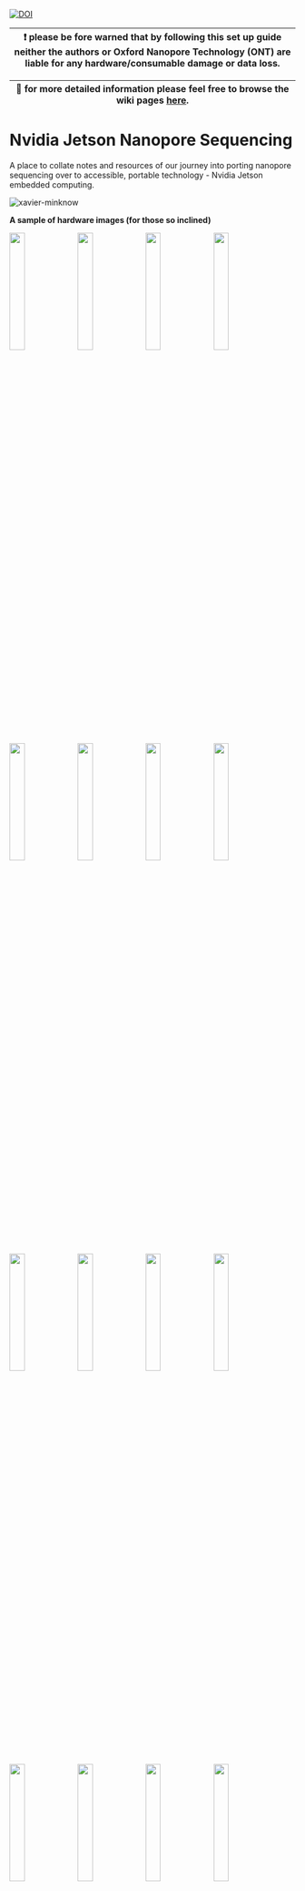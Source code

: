 [![DOI](https://zenodo.org/badge/DOI/10.5281/zenodo.4287657.svg)](https://doi.org/10.5281/zenodo.4287657)

|:exclamation: please be fore warned that by following this set up guide neither the authors or Oxford Nanopore Technology (ONT) are liable for any hardware/consumable damage or data loss.|
|-------------------|

|:memo: for more detailed information please feel free to browse the wiki pages [here](https://github.com/sirselim/jetson_nanopore_sequencing/wiki). |
|------------------------|

# Nvidia Jetson Nanopore Sequencing
A place to collate notes and resources of our journey into porting nanopore sequencing over to accessible, portable technology - Nvidia Jetson embedded computing.

![xavier-minknow](https://github.com/sirselim/jetson_nanopore_sequencing/raw/main/images/xavier-ont.gif)

**A sample of hardware images (for those so inclined)**

<img src="https://user-images.githubusercontent.com/5932864/97845231-372a2f00-1d51-11eb-8bd7-4a7f06ee536b.jpg" width="23%"></img> <img src="https://user-images.githubusercontent.com/5932864/97845245-3c877980-1d51-11eb-90ca-8653a6c57666.jpg" width="23%"></img> <img src="https://user-images.githubusercontent.com/5932864/97845252-3e513d00-1d51-11eb-8241-ac574b54d638.jpg" width="23%"></img> <img src="https://user-images.githubusercontent.com/5932864/97845262-427d5a80-1d51-11eb-8f88-3e7de6df67e3.jpg" width="23%"></img> <img src="https://user-images.githubusercontent.com/5932864/97845267-44471e00-1d51-11eb-8dfd-f47ce71f7877.jpg" width="23%"></img> <img src="https://user-images.githubusercontent.com/5932864/97845269-44dfb480-1d51-11eb-90c8-8677766dee0f.jpg" width="23%"></img> <img src="https://user-images.githubusercontent.com/5932864/97845279-47daa500-1d51-11eb-82f4-07ab69be756c.jpg" width="23%"></img> <img src="https://user-images.githubusercontent.com/5932864/97845284-490bd200-1d51-11eb-8b5f-65d13d374497.jpg" width="23%"></img> <img src="https://user-images.githubusercontent.com/5932864/97845286-49a46880-1d51-11eb-9700-8a222f86d76f.jpg" width="23%"></img> <img src="https://user-images.githubusercontent.com/5932864/97845292-4a3cff00-1d51-11eb-83f9-7237f89a3fe4.jpg" width="23%"></img> <img src="https://user-images.githubusercontent.com/5932864/97845304-4dd08600-1d51-11eb-9675-92ca6e52c620.jpg" width="23%"></img> <img src="https://user-images.githubusercontent.com/5932864/97845307-4f01b300-1d51-11eb-8176-5b7eda5012ed.jpg" width="23%"></img> <img src="https://user-images.githubusercontent.com/5932864/97845308-4f9a4980-1d51-11eb-9379-c0017ea7bef2.jpg" width="23%"></img> <img src="https://user-images.githubusercontent.com/5932864/97845312-5032e000-1d51-11eb-9959-c1763b33bebf.jpg" width="23%"></img> <img src="https://user-images.githubusercontent.com/5932864/97845318-51640d00-1d51-11eb-805f-9768047805df.jpg" width="23%"></img> <img src="https://user-images.githubusercontent.com/5932864/97845618-a869e200-1d51-11eb-91d6-885560bb1fc2.jpg" width="23%"></img> 

**...and some pictures of the final set up in action**

<img src="https://user-images.githubusercontent.com/5932864/97856233-e6223700-1d60-11eb-9e6b-efc2b4b454ff.png" width="30%"></img> <img src="https://user-images.githubusercontent.com/5932864/97855835-3baa1400-1d60-11eb-8c4b-d2c0e678537c.jpg" width="30%"></img> <img src="https://user-images.githubusercontent.com/5932864/97855887-52e90180-1d60-11eb-8bd2-c15c5683b219.jpg" width="30%"></img> <img src="https://user-images.githubusercontent.com/5932864/97856655-7496b880-1d61-11eb-85a5-e97d95c139e3.jpg" width="30%"></img> <img src="https://user-images.githubusercontent.com/5932864/97856727-909a5a00-1d61-11eb-9065-e739def23e16.png" width="30%"></img> <img src="https://user-images.githubusercontent.com/5932864/97855803-2fbe5200-1d60-11eb-8cd7-8bb1d6734e25.jpg" width="30%"></img> 

<img src="https://user-images.githubusercontent.com/5932864/102315158-8d3cf400-3fd8-11eb-8425-fa4e1511eed9.png" width="50%">

## What's this about?

**A little story**  
This project came about as a thought that I had whilst sitting in hospital waiting for test results from my son's lumbar puncture in late 2017. It ended up taking 48 hrs to return a negative result. At this stage I knew Nanopore sequencing was cheap and fast, and (back then) doable in hours. So why couldn't we easily get this sort of technology into hospitals? Why stop there, surely we could continue in the disruptive vein that ONT are paving and really democratise next-generation sequencing, providing it to the masses, think cheap 'off-the-shelf' parts that start to make this accessible to communities and developing countries. So that's what got the ball rolling, and it's been incredible seeing and meeting all the like-minded people on this journey to where we are now.

**Introducing the Nvidia Jetson embedded compute family**  
It wasn't until a year or so later that things really started to align. One factor was my increased involvement with nanopore data and realising the advantages of GPUs, the other was finding out about the Nvidia Jetson family. From Nvidia themselves:

> *"NVIDIA® Jetson™ systems provide the performance and power efficiency to run autonomous machines software, faster and with less power. Each is a complete System-on-Module (SOM), with CPU, GPU, PMIC, DRAM, and flash storage—saving development time and money. Jetson is also extensible. Just select the SOM that’s right for the application, and build the custom system around it to meet its specific needs."*  
> (source: [link](https://www.nvidia.com/en-us/autonomous-machines/embedded-systems/))

Knowing that these affordable but powerful (think Raspberry Pi on steroids) compute units were available, had Nvidia GPUs, and actually made up the 'heart' of the ONT MinIT (Jetson TX2), it was time to start exploring. There were a lot of bumps along the way (mainly due to the lack of ARM builds of various pieces of software), but long story short we are now at a point where MinKnow with live base calling works on the majority of the Jetson family. 

This has been greatly contribution to by numerous community members from around the globe, if you're interested in the in-depth development story told through gist comments check it out [here](https://gist.github.com/sirselim/2ebe2807112fae93809aa18f096dbb94) - be ready for a long read! (no pun intended...)

## Getting started

Chances are that if you are here you are interested in setting up your own Jetson-based system. If so please read on. First this to note is that **this is still very much under construction** and will be continually developing. I'm aiming to create a more robust website to support the project, but for now this README will suffice.

### Where it started (paving the way)

Please feel free to look over various notes and presentations that we've put together over the last 12-18 months that directly support the current 'product':

- \[**active community discussion**]: https://gist.github.com/sirselim/2ebe2807112fae93809aa18f096dbb94
- \[eResearch 2020 presentation]: https://sirselim.github.io/presentations/eResearch_2020/eResearch_presentation_livedemo_2020#1
- \[initial Xavier notes/unboxing/setup]: https://hackmd.io/@Miles/HkumH7sBH
- \[benchmarking guppy on various GPUs]: https://esr-nz.github.io/gpu_basecalling_testing/gpu_benchmarking.html

### Jetson Xavier AGX/NX specs

Here is a very quick overview of the 'compute' specs for each Xavier developer kit. Links to Nvidia provide much more detail.

#### Xavier AGX Dev Kit ([Nvidia link](https://developer.nvidia.com/embedded/jetson-agx-xavier-developer-kit))

* **GPU** 	NVIDIA Volta architecture with 512 NVIDIA CUDA® cores and 64 Tensor cores  
* **CPU** 	8-core ARM v8.2 64-bit CPU, 8MB L2 + 4MB L3  
* **Memory** 	16GB/32GB 256-Bit LPDDR4x | 137GB/s  
* **Storage** 	32GB eMMC 5.1 [also has m.2 NVMe slot of expanded SSD option]  
* **Size** 	105 mm x 105 mm x 65 mm  

#### Xavier NX Dev Kit ([Nvidia link](https://developer.nvidia.com/embedded/jetson-xavier-nx-devkit))

* **GPU** 	NVIDIA Volta architecture with 384 NVIDIA CUDA® cores and 48 Tensor cores  
* **CPU** 	6-core NVIDIA Carmel ARM®v8.2 64-bit CPU 6 MB L2 + 4 MB L3  
* **Memory** 	8 GB 128-bit LPDDR4x @ 51.2GB/s  
* **Storage** 	microSD (not included) [also has m.2 NVMe slot of expanded SSD option]  
* **Size** 	103 mm x 90.5 mm x 34.66 mm 

### Parts list (Hardware)

I've been asked about part's lists, what are we using, where do we get if from? So the below is an attempt to address this. If others have confirmed working hardware please feel free to make a PR/issue or similar.

**Note:** in the below I have highlighted which components are confirmed as working by our team.  
**Warning:** all prices are in New Zealand dollars unless otherwise stated. For us in New Zealand we need to import the Jetson boards, there are no local resellers.

#### **Main components**  
The components listed below act as a replacement for a desktop computer or laptop to run MinKnow and interface with the ONT MinION. The benefit of the Nvidia Jetson family of *'single board computers'* is in their price and performance. The key feature being the onboard GPU, which, on the Xavier models at least, is more than able to keep up with live base calling a MinION flow cell. They also act as nice little headless base call servers.

* **Nvidia Jetson Xavier NX / Xavier AGX** (confirmed working by external collaborators on Jetson TX2 as well, but this board is starting to show it's age, Xavier NX isn't much more expensive for a large overall upgrade)  
  * Jetson Xavier NX ([link](https://developer.nvidia.com/embedded/jetson-xavier-nx-devkit)) [***confirmed***]
  * Jetson Xavier AGX ([link](https://developer.nvidia.com/embedded/jetson-agx-xavier-developer-kit)) [***confirmed***]
  * Jetson TX2 ([link](https://developer.nvidia.com/embedded/jetson-tx2-developer-kit)) [***externally confirmed***]
* **NVMe solid state hard drive** (you can go cheaper here, but a high speed drive does provide a little performance boost)
  * Samsung 970 EVO Plus 1TB M.2 (2280), NVMe SSD ([link](https://www.pbtech.co.nz/product/HDDSAM971601/Samsung-970-EVO-Plus-1TB-M2-2280NVMe-SSD-RWMax-350)) [***confirmed***]
* **micro SD card** (needed for the Xavier NX, OS drive)
  * SanDisk 64GB Mobile Extreme Pro microSDXC ([link](https://www.pbtech.co.nz/product/MEMSDK3566/SanDisk-64GB-Mobile-Extreme-Pro-microSDXC-170MBS-r)) [***confirmed***]

#### **Portability components**  
Below is a list of what we are currently using to have a fully portable sequencing unit. This is ideally what you're wanting to add if you plan to take a MinION out into the field (from a compute perspective, wet-lab reagents and equipment are also required). There is obviously a wide range of components that can be mixed and matched here, but the below are confirmed compatible and working in our hands - see the above picture gallery for our set up.

* **touch screen**
  * generic (no name?) 7 inch LCD 1024x600 HDMI touchscreen ([link](https://www.jaycar.co.nz/1024x600-hdmi-7in-screen-with-usb-capacitive-touch/p/XC9026)) [***confirmed***]
* **power pack / battery**
  * RavPower 27000mAh 85W Power House Model: RP-PB055 ([link](https://www.ravpower.com/products/rp-pb055-27000mah-portable-charger)) [***confirmed***]
* **solar panel**
  * Choetech 80W Foldable & Portable Solar Panel Charger with DC and USB Type Ports ([link](https://www.mightygadgets.co.nz/collections/solar-charger-1/products/copy-of-solar-charger-24w-portable-solar-panel-charger-with-dual-usb-ports-by-choetech)) [***confirmed***]

### File description
A brief description of the included files in this repo. These are included to easy the initial installation and set up of the computing environment. To understand more please look at the `setup-guide.txt` file. This approach is currently confirmed working on both the Jetson Xavier NX and AGX systems, being replicated on multiple devices around the globe (New Zealand, Italy, Switzerland, USA).

**Available:**

* `setup-guide.txt`: a quick guide giving the basic steps to reproduce a running MinKnow environment on Jetson Xavier NX and AGX
* `nanoporetech.list`: ONT MinIT repository file to be placed in `/etc/apt/sources.list.d/`
* `ont-package-list-xavier.txt`: list of all ONT packages that need to be installed
* `minknow.service`: this is a systemd config file that correctly loads the minknow service as the root user
* `libs`: within this directory are precompiled versions of the `h5py` library. Most people will want to grab the python3.7 version, but the python2.7 version has been included as an option for 'legacy' versions of the MinKnow UI (now only possible if you have cached deb packages).

**Incoming (these files will be added eventually):**

* `user_conf`: a custom version of the user config file for MinKnow. This file contains the output path for data flow, this can be edited either in place (`/opt/ont/minknow/conf/`) or in this repo and then copied to the correct location.
* `app_conf`: a custom version of the app config file for MinKnow. This file contains the lots of configuration flags. The ones we're interested in mainly involve guppy basecalling parameters and paths to the binaries. This file can be edited either in place (`/opt/ont/minknow/conf/`) or in this repo and then copied to the correct location.

**Could be useful:**

* I'm looking into a script that might automate some of the above, i.e. take user input and perform the operations all at once to set up the likes of the conf files. Watch this space.

### notes and caveats

* if you are looking for the `h5py` library compiled on the Xavier AGX using ONT's various software stack please download the zipped file found in this repository. You can find instructions for setting up [here](https://gist.github.com/sirselim/2ebe2807112fae93809aa18f096dbb94#gistcomment-3481318).

* **WARNING:** the current set up revolves around us leveraging the ONT MinIT ARM-based repositories. This process will only provided updated software for as long as the MinIT is supported by ONT, and now that it is discontinued it might be on a clock. Hopefully the software stack for the MinION Mk1c could be made to work in a similar fashion (they appear to still contain a Jetson TX2 at their heart). It's also extremely likely that ONT will release a new product based on the Xavier line, which should hopefully mean that we can then leverage that development. In the mean time it is recommended to download a cache of the currently installed packages to be able to rebuild a working system in the event that something like the repository being taken down, or an update from ONT breaking our efforts. To do this you can use a command such as `cat ont-package-list-xavier.txt | xargs sudo apt-get download` within the cloned repository. This assumes that you have set up the ONT Ubuntu Xenial MinIT repository. We are not making these packages available as they belong to ONT and this would break license agreements.
  * note: to cache the `deb` files without access to an arm64 device (Jetson board) you can do the following on a Linux computer (**WARNING:** only do this if you feel comfortable changing system architecture settings, otherwise wait until you have an arm64 device):
```sh
# add the ont minit repos
sudo echo "deb http://mirror.oxfordnanoportal.com/apt xenial-stable-minit non-free" > /etc/apt/sources.list.d/nanoporetech.mini.list
# add arm64 as an arch to your system
sudo dpkg --add-architecture arm64
# update to ensure you have the latest repos
sudo apt update
# from within git repo run this
cat ont-package-list-xavier.txt | xargs sudo apt-get download
# once packages have downloaded remove arm64 arch
sudo dpkg --remove-architecture arm64
# comment out/remove the ont minit repos
sudo rm /etc/apt/sources.list.d/nanoporetech.minit.list
# update and ensure everything is OK
sudo apt update
```

## optimising Guppy Base Calling on Jetson Xavier NX

General formula:

`runners * chunks_per_runner * chunk_size < 100'000 * [max GPU memory in GB] * 2`

### Xavier NX

So the current settings I am running on the Xavier NX are:

* --gpu_runners_per_device = **4** (*1 default MinIT config*)
* --chunks_per_runner = **256** (_48 default MinIT config_)
* --chunk_size = **1000** (_1000 default MinIT config_)

`4 * 256 * 1000 ~= 100'000 * 8 * 2` which is `1'024'000 < 1'600'000`

this is leaving some overhead for the likes of the OS and MinKnow.

Running with the default settings (as above) took **~5.3 mins** on a test data set. Running with the selected settings reduced this down to **~2.7 mins**.

Increasing the `chunks_per_runner` led to the largest gains in speed.

### Xavier AGX

The current 'optimal' settings I am running on the Xavier AGX are:

* --num_callers (num basecallers) = **2**
* --gpu_runners_per_device = **3** (*1 default MinIT config*)
* --chunks_per_runner = **1024** (_48 default MinIT config_)
* --chunk_size = **1000** (_1000 default MinIT config_)

`3 * 1024 * 1000 ~= 100'000 * 16 * 2` which is `3'072'000 < 3'200'000`

This is giving me a base calling rate of **~9.43x10<sup>6</sup> samples/s**.

## testing Readfish

Readfish is a software tool for selective sequencing (based on the read until API), more details [here](https://github.com/LooseLab/readfish/tree/dev).

```sh
# ensure you have a version of python3.7 with require dev libs
sudo apt install python3.7 python3.7-dev python3.7-venv
# Make a virtual environment
python3.7 -m venv readfish
. envs/readfish/bin/activate
pip install --upgrade pip
# install required packages/wheels/libs
pip install wheel
pip install Downloads/xavier_minit_build/ont_pyguppy_client_lib-4.0.15-cp37-cp37m-linux_aarch64.whl
pip install git+https://github.com/nanoporetech/read_until_api@v3.0.0
pip install git+https://github.com/LooseLab/readfish@dev
# check readfish is installed
readfish --version
```
Building minimap2 for arm:
```sh
git clone https://github.com/lh3/minimap2.git
cd minimap2
make arm_neon=1 aarch64=1
```

## MinKnow / Guppy compatibility

It's a rather unspoken topic, but the issues that arise between ONT software versions are rather 'fun' to deal with. The below table is a start at documenting the known versions of MinKnow, Kingfisher UI and Guppy that play nicely together on the Jetson Xavier.

|  MinKnow Core version | Kingfisher UI version | Guppy version working  |
|:---------------------:|-----------------------|------------------------|
| 4.0.5                 | 4.0.21                | 4.0.11, 4.0.14, 4.0.15 |
| 4.1.2                 | 4.1.22                | 4.2.2, 4.2.3           |
